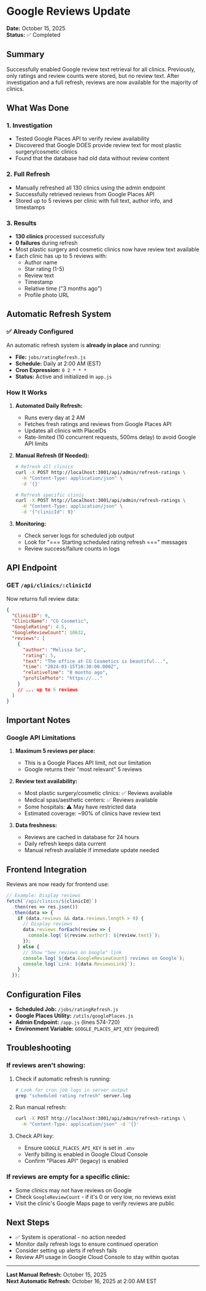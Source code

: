 # Google Reviews Update

**Date:** October 15, 2025  
**Status:** ✅ Completed

## Summary

Successfully enabled Google review text retrieval for all clinics. Previously, only ratings and review counts were stored, but no review text. After investigation and a full refresh, reviews are now available for the majority of clinics.

## What Was Done

### 1. Investigation
- Tested Google Places API to verify review availability
- Discovered that Google DOES provide review text for most plastic surgery/cosmetic clinics
- Found that the database had old data without review content

### 2. Full Refresh
- Manually refreshed all 130 clinics using the admin endpoint
- Successfully retrieved reviews from Google Places API
- Stored up to 5 reviews per clinic with full text, author info, and timestamps

### 3. Results
- **130 clinics** processed successfully
- **0 failures** during refresh
- Most plastic surgery and cosmetic clinics now have review text available
- Each clinic has up to 5 reviews with:
  - Author name
  - Star rating (1-5)
  - Review text
  - Timestamp
  - Relative time ("3 months ago")
  - Profile photo URL

## Automatic Refresh System

### ✅ Already Configured

An automatic refresh system is **already in place** and running:

- **File:** `jobs/ratingRefresh.js`
- **Schedule:** Daily at 2:00 AM (EST)
- **Cron Expression:** `0 2 * * *`
- **Status:** Active and initialized in `app.js`

### How It Works

1. **Automated Daily Refresh:**
   - Runs every day at 2 AM
   - Fetches fresh ratings and reviews from Google Places API
   - Updates all clinics with PlaceIDs
   - Rate-limited (10 concurrent requests, 500ms delay) to avoid Google API limits

2. **Manual Refresh (If Needed):**
   ```bash
   # Refresh all clinics
   curl -X POST http://localhost:3001/api/admin/refresh-ratings \
     -H "Content-Type: application/json" \
     -d '{}'
   
   # Refresh specific clinic
   curl -X POST http://localhost:3001/api/admin/refresh-ratings \
     -H "Content-Type: application/json" \
     -d '{"clinicId": 9}'
   ```

3. **Monitoring:**
   - Check server logs for scheduled job output
   - Look for "=== Starting scheduled rating refresh ===" messages
   - Review success/failure counts in logs

## API Endpoint

### GET `/api/clinics/:clinicId`

Now returns full review data:

```json
{
  "ClinicID": 9,
  "ClinicName": "CG Cosmetic",
  "GoogleRating": 4.5,
  "GoogleReviewCount": 10632,
  "reviews": [
    {
      "author": "Melissa So",
      "rating": 5,
      "text": "The office at CG Cosmetics is beautiful...",
      "time": "2024-03-15T10:30:00.000Z",
      "relativeTime": "8 months ago",
      "profilePhoto": "https://..."
    }
    // ... up to 5 reviews
  ]
}
```

## Important Notes

### Google API Limitations

1. **Maximum 5 reviews per place:**
   - This is a Google Places API limit, not our limitation
   - Google returns their "most relevant" 5 reviews

2. **Review text availability:**
   - Most plastic surgery/cosmetic clinics: ✅ Reviews available
   - Medical spas/aesthetic centers: ✅ Reviews available
   - Some hospitals: ⚠️ May have restricted data
   - Estimated coverage: ~90% of clinics have review text

3. **Data freshness:**
   - Reviews are cached in database for 24 hours
   - Daily refresh keeps data current
   - Manual refresh available if immediate update needed

## Frontend Integration

Reviews are now ready for frontend use:

```javascript
// Example: Display reviews
fetch(`/api/clinics/${clinicId}`)
  .then(res => res.json())
  .then(data => {
    if (data.reviews && data.reviews.length > 0) {
      // Display reviews
      data.reviews.forEach(review => {
        console.log(`${review.author}: ${review.text}`);
      });
    } else {
      // Show "See reviews on Google" link
      console.log(`${data.GoogleReviewCount} reviews on Google`);
      console.log(`Link: ${data.ReviewsLink}`);
    }
  });
```

## Configuration Files

- **Scheduled Job:** `/jobs/ratingRefresh.js`
- **Google Places Utility:** `/utils/googlePlaces.js`
- **Admin Endpoint:** `/app.js` (lines 574-720)
- **Environment Variable:** `GOOGLE_PLACES_API_KEY` (required)

## Troubleshooting

### If reviews aren't showing:

1. Check if automatic refresh is running:
   ```bash
   # Look for cron job logs in server output
   grep "scheduled rating refresh" server.log
   ```

2. Run manual refresh:
   ```bash
   curl -X POST http://localhost:3001/api/admin/refresh-ratings \
     -H "Content-Type: application/json" -d '{}'
   ```

3. Check API key:
   - Ensure `GOOGLE_PLACES_API_KEY` is set in `.env`
   - Verify billing is enabled in Google Cloud Console
   - Confirm "Places API" (legacy) is enabled

### If reviews are empty for a specific clinic:

- Some clinics may not have reviews on Google
- Check `GoogleReviewCount` - if it's 0 or very low, no reviews exist
- Visit the clinic's Google Maps page to verify reviews are public

## Next Steps

- ✅ System is operational - no action needed
- Monitor daily refresh logs to ensure continued operation
- Consider setting up alerts if refresh fails
- Review API usage in Google Cloud Console to stay within quotas

---

**Last Manual Refresh:** October 15, 2025  
**Next Automatic Refresh:** October 16, 2025 at 2:00 AM EST

